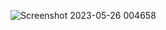 ![Screenshot 2023-05-26 004658](https://github.com/faizan8349/100-days-RTL/assets/131616660/7226e692-300d-4743-8a78-15e4291c61c4)
